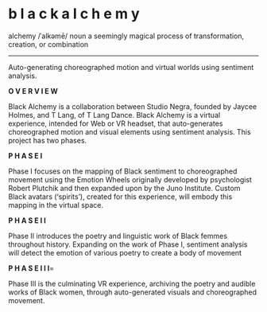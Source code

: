 # b l a c k a l c h e m y 

alchemy /ˈalkəmē/
noun
a seemingly magical process of transformation, creation, or combination 

______

Auto-generating choreographed motion and virtual worlds using sentiment analysis. 

**O V E R V I E W**

Black Alchemy is a collaboration between Studio Negra, founded by Jaycee Holmes, and T Lang, of T Lang Dance. Black Alchemy is a virtual experience, intended for Web or VR headset, that auto-generates choreographed motion and visual elements using sentiment analysis. This project has two phases. 

**P H A S E  I**

Phase I focuses on the mapping of Black sentiment to choreographed movement using the Emotion Wheels originally developed by psychologist Robert Plutchik and then expanded upon by the Juno Institute. Custom Black avatars (‘spirits’), created for this experience, will embody this mapping in the virtual space. 

**P H A S E  I I**

Phase II introduces the poetry and linguistic work of Black femmes throughout  history. Expanding on the work of Phase I, sentiment analysis will detect the emotion of various poetry to create a body of movement 

**P H A S E I I I**=

Phase III is the culminating VR experience, archiving the poetry and audible works of Black women, through auto-generated visuals and choreographed movement.  

